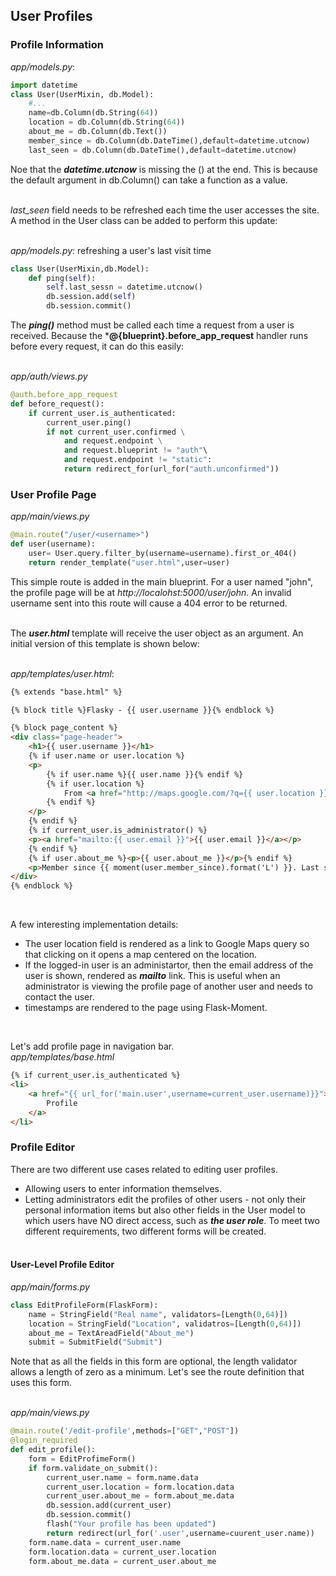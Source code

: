 ## User Profiles

### Profile Information

*app/models.py*:
```python
import datetime
class User(UserMixin, db.Model):
    #...
    name=db.Column(db.String(64))
    location = db.Column(db.String(64))
    about_me = db.Column(db.Text())
    member_since = db.Column(db.DateTime(),default=datetime.utcnow)
    last_seen = db.Column(db.DateTime(),default=datetime.utcnow)

```
Noe that the ***datetime.utcnow*** is missing the () at the end. This is because the default argument in db.Column() can take a function as a value.<br><br>

*last_seen* field needs to be refreshed each time the user accesses the site. A method in the User class can be added to perform this update:<br><br>

*app/models.py*: refreshing a user's last visit time
```python
class User(UserMixin,db.Model):
    def ping(self):
        self.last_sessn = datetime.utcnow()
        db.session.add(self)
        db.session.commit()
```
The ***ping()*** method must be called each time a request from a user is received. Because the ***@{blueprint}.before_app_request** handler runs before every request, it can do this easily:<br><br>

*app/auth/views.py*
```python
@auth.before_app_request
def before_request():
    if current_user.is_authenticated:
        current_user.ping()
        if not current_user.confirmed \
            and request.endpoint \
            and request.blueprint != "auth"\
            and request.endpoint != "static":
            return redirect_for(url_for("auth.unconfirmed"))
```

### User Profile Page
*app/main/views.py*
```python
@main.route("/user/<username>")
def user(username):
    user= User.query.filter_by(username=username).first_or_404()
    return render_template("user.html",user=user)
```
This simple route is added in the main blueprint. For a user named "john", the profile page will be at *http://localohst:5000/user/john.* An invalid username sent into this route will cause a 404 error to be returned. <br><br>

The ***user.html*** template will receive the user object as an argument. An initial version of this template is shown below:<br><br>

*app/templates/user.html*:
```html
{% extends "base.html" %}

{% block title %}Flasky - {{ user.username }}{% endblock %}

{% block page_content %}
<div class="page-header">
    <h1>{{ user.username }}</h1>
    {% if user.name or user.location %}
    <p>
        {% if user.name %}{{ user.name }}{% endif %}
        {% if user.location %}
            From <a href="http://maps.google.com/?q={{ user.location }}">{{ user.location }}</a>
        {% endif %}
    </p>
    {% endif %}
    {% if current_user.is_administrator() %}
    <p><a href="mailto:{{ user.email }}">{{ user.email }}</a></p>
    {% endif %}
    {% if user.about_me %}<p>{{ user.about_me }}</p>{% endif %}
    <p>Member since {{ moment(user.member_since).format('L') }}. Last seen {{ moment(user.last_seen).fromNow() }}.</p>
</div>
{% endblock %}
```
<br>

A few interesting implementation details: 
- The user location field is rendered as a link to Google Maps query so that clicking on it opens a map centered on the location.
- If the logged-in user is an administartor, then the email address of the user is shown, rendered as ***mailto*** link. This is useful  when an administrator is viewing the profile page of another user and needs to contact the user. 
- timestamps are rendered to the page using Flask-Moment.
<br>

Let's add profile page in navigation bar.<br>
*app/templates/base.html*
```html
{% if current_user.is_authenticated %}
<li>
    <a href="{{ url_for('main.user',username=current_user.username)}}">
        Profile
    </a>
</li>
```

### Profile Editor
There are two different use cases related to editing user profiles.
- Allowing users to enter information themselves.
- Letting administrators edit the profiles of other users - not only their personal information items but also other fields in the User model to which users have NO direct access, such as ***the user role***. To meet two different requirements, two different forms will be created.<br><br>

#### User-Level Profile Editor
*app/main/forms.py*
```python
class EditProfileForm(FlaskForm):
    name = StringField("Real name", validators=[Length(0,64)])
    location = StringField("Location", validatros=[Length(0,64)])
    about_me = TextAreadField("About_me")
    submit = SubmitField("Submit")
```
Note that as all the fields in this form are optional, the length validator allows a length of zero as a minimum. Let's see the route definition that uses this form.<br><br>

*app/main/views.py*
```python
@main.route('/edit-profile',methods=["GET","POST"])
@login_required
def edit_profile():
    form = EditProfimeForm()
    if form.validate_on_submit():
        current_user.name = form.name.data
        current_user.location = form.location.data
        current_user.about_me = form.about_me.data
        db.session.add(current_user)
        db.session.commit()
        flash("Your profile has been updated")
        return redirect(url_for('.user',username=cuurent_user.name))
    form.name.data = current_user.name
    form.location.data = current_user.location
    form.about_me.data = current_user.about_me
```
